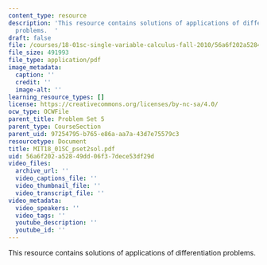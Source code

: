 ```yaml
---
content_type: resource
description: 'This resource contains solutions of applications of differentiation
  problems.  '
draft: false
file: /courses/18-01sc-single-variable-calculus-fall-2010/56a6f202a52849dd06f37dece53df29d_MIT18_01SC_pset2sol.pdf
file_size: 491993
file_type: application/pdf
image_metadata:
  caption: ''
  credit: ''
  image-alt: ''
learning_resource_types: []
license: https://creativecommons.org/licenses/by-nc-sa/4.0/
ocw_type: OCWFile
parent_title: Problem Set 5
parent_type: CourseSection
parent_uid: 97254795-b765-e86a-aa7a-43d7e75579c3
resourcetype: Document
title: MIT18_01SC_pset2sol.pdf
uid: 56a6f202-a528-49dd-06f3-7dece53df29d
video_files:
  archive_url: ''
  video_captions_file: ''
  video_thumbnail_file: ''
  video_transcript_file: ''
video_metadata:
  video_speakers: ''
  video_tags: ''
  youtube_description: ''
  youtube_id: ''
---
```

This resource contains solutions of applications of differentiation problems.